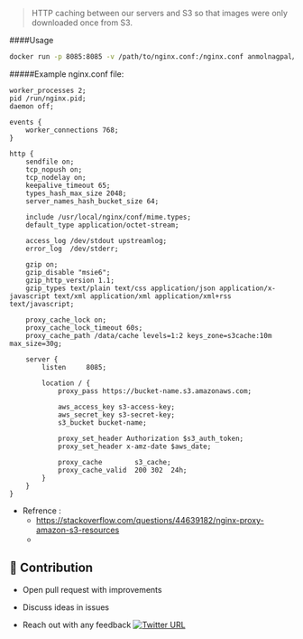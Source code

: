 > HTTP caching between our servers and S3 so that images were only downloaded once from S3.


####Usage
```bash
docker run -p 8085:8085 -v /path/to/nginx.conf:/nginx.conf anmolnagpal/s3-nginx-proxy 
```

#####Example nginx.conf file:
```smartyconfig
worker_processes 2;
pid /run/nginx.pid;
daemon off;

events {
	worker_connections 768;
}

http {
	sendfile on;
	tcp_nopush on;
	tcp_nodelay on;
	keepalive_timeout 65;
	types_hash_max_size 2048;
	server_names_hash_bucket_size 64;

	include /usr/local/nginx/conf/mime.types;
	default_type application/octet-stream;

	access_log /dev/stdout upstreamlog;
	error_log  /dev/stderr;

	gzip on;
	gzip_disable "msie6";
	gzip_http_version 1.1;
	gzip_types text/plain text/css application/json application/x-javascript text/xml application/xml application/xml+rss text/javascript;

    proxy_cache_lock on;
    proxy_cache_lock_timeout 60s;
    proxy_cache_path /data/cache levels=1:2 keys_zone=s3cache:10m max_size=30g;

    server {
        listen     8085;

        location / {
            proxy_pass https://bucket-name.s3.amazonaws.com;

            aws_access_key s3-access-key;
            aws_secret_key s3-secret-key;
            s3_bucket bucket-name;

            proxy_set_header Authorization $s3_auth_token;
            proxy_set_header x-amz-date $aws_date;

            proxy_cache        s3_cache;
            proxy_cache_valid  200 302  24h;
        }
    }
}
```
- Refrence :
    - https://stackoverflow.com/questions/44639182/nginx-proxy-amazon-s3-resources
    - 

## 👬 Contribution
- Open pull request with improvements
- Discuss ideas in issues

- Reach out with any feedback [![Twitter URL](https://img.shields.io/twitter/url/https/twitter.com/anmol_nagpal.svg?style=social&label=Follow%20%40anmol_nagpal)](https://twitter.com/anmol_nagpal)
